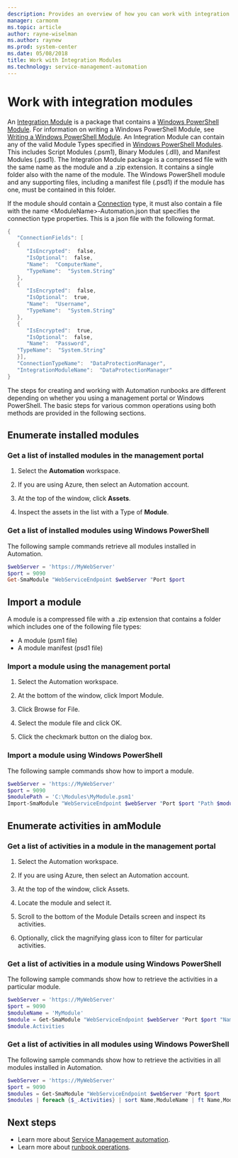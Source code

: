 ```yaml
---
description: Provides an overview of how you can work with integration modules.
manager: carmonm
ms.topic: article
author: rayne-wiselman
ms.author: raynew
ms.prod: system-center
ms.date: 05/08/2018
title: Work with Integration Modules
ms.technology: service-management-automation
---
```


# Work with integration modules

An [Integration Module](overview-powershell-workflows.md#integration-modules) is a package that contains a [Windows PowerShell Module](https://docs.microsoft.com/powershell/scripting/developer/module/understanding-a-windows-powershell-module). For information on writing a Windows PowerShell Module, see [Writing a Windows PowerShell Module](https://docs.microsoft.com/powershell/scripting/developer/module/writing-a-windows-powershell-module). An Integration Module can contain any of the valid Module Types specified in [Windows PowerShell Modules](https://docs.microsoft.com/powershell/scripting/developer/module/understanding-a-windows-powershell-module). This includes Script Modules (.psm1), Binary Modules (.dll), and Manifest Modules (.psd1).
The Integration Module package is a compressed file with the same name as the module and a .zip extension. It contains a single folder also with the name of the module. The Windows PowerShell module and any supporting files, including a manifest file (.psd1) if the module has one, must be contained in this folder.

If the module should contain a [Connection](~/sma/manage-global-assets.md) type, it must also contain a file with the name <ModuleName\>-Automation.json that specifies the connection type properties. This is a json file with the following format.

```powershell
{
   "ConnectionFields": [
   {
      "IsEncrypted":  false,
      "IsOptional":  false,
      "Name":  "ComputerName",
      "TypeName":  "System.String"
   },
   {
      "IsEncrypted":  false,
      "IsOptional":  true,
      "Name":  "Username",
      "TypeName":  "System.String"
   },
   {
      "IsEncrypted":  true,
      "IsOptional":  false,
      "Name":  "Password",
   "TypeName":  "System.String"
   }],
   "ConnectionTypeName":  "DataProtectionManager",
   "IntegrationModuleName":  "DataProtectionManager"
}

```

The steps for creating and working with Automation runbooks are different depending on whether you using a management portal or Windows PowerShell. The basic steps for various common operations using both methods are provided in the following sections.

## Enumerate installed modules

### Get a list of installed modules in the management portal

1. Select the **Automation** workspace.

2. If you are using Azure, then select an Automation account.

3. At the top of the window, click **Assets**.

4. Inspect the assets in the list with a Type of **Module**.

### Get a list of installed modules using Windows PowerShell

The following sample commands retrieve all modules installed in Automation.

```powershell
$webServer = 'https://MyWebServer'
$port = 9090
Get-SmaModule "WebServiceEndpoint $webServer "Port $port
```

## Import a module

A module is a compressed file with a .zip extension that contains a folder which includes one of the following file types:

- A module (psm1 file)
- A module manifest (psd1 file)

### Import a module using the management portal

1. Select the Automation workspace.

2. At the bottom of the window, click Import Module.

3. Click Browse for File.

4. Select the module file and click OK.

5. Click the checkmark button on the dialog box.


### Import a module using Windows PowerShell

The following sample commands show how to import a module.

```powershell
$webServer = 'https://MyWebServer'
$port = 9090
$modulePath = 'C:\Modules\MyModule.psm1'
Import-SmaModule "WebServiceEndpoint $webServer "Port $port "Path $modulePath
```

## Enumerate activities in amModule

### Get a list of activities in a module in the management portal

1. Select the Automation workspace.

2. If you are using Azure, then select an Automation account.

3. At the top of the window, click Assets.

4. Locate the module and select it.

5. Scroll to the bottom of the Module Details screen and inspect its activities.

6. Optionally, click the magnifying glass icon to filter for particular activities.

### Get a list of activities in a module using Windows PowerShell

The following sample commands show how to retrieve the activities in a particular module.

```powershell
$webServer = 'https://MyWebServer'
$port = 9090
$moduleName = 'MyModule'
$module = Get-SmaModule "WebServiceEndpoint $webServer "Port $port "Name $moduleName
$module.Activities
```

### Get a list of activities in all modules using Windows PowerShell

The following sample commands show how to retrieve the activities in all modules installed in Automation.

```powershell
$webServer = 'https://MyWebServer'
$port = 9090
$modules = Get-SmaModule "WebServiceEndpoint $webServer "Port $port
$modules | foreach {$_.Activities} | sort Name,ModuleName | ft Name,ModuleName,Description
```

## Next steps
- Learn more about [Service Management automation](service-management-automation.md).
- Learn more about [runbook operations](manage/runbook-operations.md).
